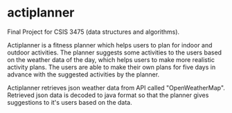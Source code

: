# actiplanner
Final Project for CSIS 3475 (data structures and algorithms).

Actiplanner is a fitness planner which helps users to plan for indoor and outdoor activities. The planner suggests some activities to the users based on the weather data of the day, which helps users to make more realistic activity plans. The users are able to make their own plans for five days in advance with the suggested activities by the planner.

Actiplanner retrieves json weather data from API called "OpenWeatherMap". Retrieved json data is decoded to java format so that the planner gives suggestions to it's users based on the data. 
